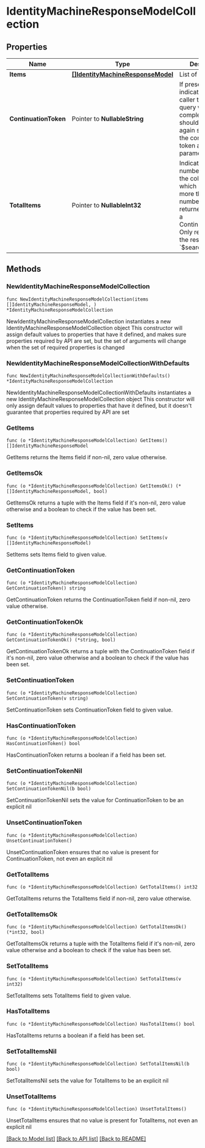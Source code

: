 # IdentityMachineResponseModelCollection

## Properties

Name | Type | Description | Notes
------------ | ------------- | ------------- | -------------
**Items** | [**[]IdentityMachineResponseModel**](IdentityMachineResponseModel.md) | List of items. | 
**ContinuationToken** | Pointer to **NullableString** | If present, indicates to the caller that the query was not complete, and they should call the API again specifying the continuation token as a query parameter. | [optional] 
**TotalItems** | Pointer to **NullableInt32** | Indicates the total number of items in the collection, which may be more than the number of Items returned, if there is a ContinuationToken.  Only returned in the response to &#x60;$search&#x60; APIs. | [optional] 

## Methods

### NewIdentityMachineResponseModelCollection

`func NewIdentityMachineResponseModelCollection(items []IdentityMachineResponseModel, ) *IdentityMachineResponseModelCollection`

NewIdentityMachineResponseModelCollection instantiates a new IdentityMachineResponseModelCollection object
This constructor will assign default values to properties that have it defined,
and makes sure properties required by API are set, but the set of arguments
will change when the set of required properties is changed

### NewIdentityMachineResponseModelCollectionWithDefaults

`func NewIdentityMachineResponseModelCollectionWithDefaults() *IdentityMachineResponseModelCollection`

NewIdentityMachineResponseModelCollectionWithDefaults instantiates a new IdentityMachineResponseModelCollection object
This constructor will only assign default values to properties that have it defined,
but it doesn't guarantee that properties required by API are set

### GetItems

`func (o *IdentityMachineResponseModelCollection) GetItems() []IdentityMachineResponseModel`

GetItems returns the Items field if non-nil, zero value otherwise.

### GetItemsOk

`func (o *IdentityMachineResponseModelCollection) GetItemsOk() (*[]IdentityMachineResponseModel, bool)`

GetItemsOk returns a tuple with the Items field if it's non-nil, zero value otherwise
and a boolean to check if the value has been set.

### SetItems

`func (o *IdentityMachineResponseModelCollection) SetItems(v []IdentityMachineResponseModel)`

SetItems sets Items field to given value.


### GetContinuationToken

`func (o *IdentityMachineResponseModelCollection) GetContinuationToken() string`

GetContinuationToken returns the ContinuationToken field if non-nil, zero value otherwise.

### GetContinuationTokenOk

`func (o *IdentityMachineResponseModelCollection) GetContinuationTokenOk() (*string, bool)`

GetContinuationTokenOk returns a tuple with the ContinuationToken field if it's non-nil, zero value otherwise
and a boolean to check if the value has been set.

### SetContinuationToken

`func (o *IdentityMachineResponseModelCollection) SetContinuationToken(v string)`

SetContinuationToken sets ContinuationToken field to given value.

### HasContinuationToken

`func (o *IdentityMachineResponseModelCollection) HasContinuationToken() bool`

HasContinuationToken returns a boolean if a field has been set.

### SetContinuationTokenNil

`func (o *IdentityMachineResponseModelCollection) SetContinuationTokenNil(b bool)`

 SetContinuationTokenNil sets the value for ContinuationToken to be an explicit nil

### UnsetContinuationToken
`func (o *IdentityMachineResponseModelCollection) UnsetContinuationToken()`

UnsetContinuationToken ensures that no value is present for ContinuationToken, not even an explicit nil
### GetTotalItems

`func (o *IdentityMachineResponseModelCollection) GetTotalItems() int32`

GetTotalItems returns the TotalItems field if non-nil, zero value otherwise.

### GetTotalItemsOk

`func (o *IdentityMachineResponseModelCollection) GetTotalItemsOk() (*int32, bool)`

GetTotalItemsOk returns a tuple with the TotalItems field if it's non-nil, zero value otherwise
and a boolean to check if the value has been set.

### SetTotalItems

`func (o *IdentityMachineResponseModelCollection) SetTotalItems(v int32)`

SetTotalItems sets TotalItems field to given value.

### HasTotalItems

`func (o *IdentityMachineResponseModelCollection) HasTotalItems() bool`

HasTotalItems returns a boolean if a field has been set.

### SetTotalItemsNil

`func (o *IdentityMachineResponseModelCollection) SetTotalItemsNil(b bool)`

 SetTotalItemsNil sets the value for TotalItems to be an explicit nil

### UnsetTotalItems
`func (o *IdentityMachineResponseModelCollection) UnsetTotalItems()`

UnsetTotalItems ensures that no value is present for TotalItems, not even an explicit nil

[[Back to Model list]](../README.md#documentation-for-models) [[Back to API list]](../README.md#documentation-for-api-endpoints) [[Back to README]](../README.md)


